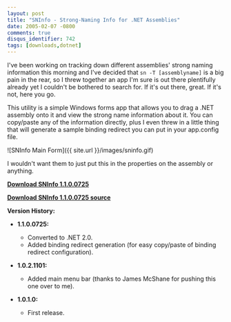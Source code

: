 ```yaml
---
layout: post
title: "SNInfo - Strong-Naming Info for .NET Assemblies"
date: 2005-02-07 -0800
comments: true
disqus_identifier: 742
tags: [downloads,dotnet]
---
```

I've been working on tracking down different assemblies' strong naming
information this morning and I've decided that `sn -T [assemblyname]` is
a big pain in the rear, so I threw together an app I'm sure is out there
plentifully already yet I couldn't be bothered to search for. If it's
out there, great. If it's not, here you go.

 This utility is a simple Windows forms app that allows you to drag a
.NET assembly onto it and view the strong name information about it.
You can copy/paste any of the information directly, plus I even threw in
a little thing that will generate a sample binding redirect you can put
in your app.config file.

 ![SNInfo Main
Form]({{ site.url }}/images/sninfo.gif)

 I wouldn't want them to just put this in the properties on the assembly
or anything.

[**Download SNInfo
1.1.0.0725**](https://github.com/tillig/sninfo/archive/v1.1.0.zip)

[**Download SNInfo 1.1.0.0725
source**](https://github.com/tillig/sninfo/releases/download/v1.1.0/SNInfo_1.1.0.0725.zip)

 **Version History:**

- **1.1.0.0725:**
  - Converted to .NET 2.0.
  - Added binding redirect generation (for easy copy/paste of
        binding redirect configuration).

- **1.0.2.1101:**
  - Added main menu bar (thanks to James McShane for pushing this
        one over to me).

- **1.0.1.0:**
  - First release.

